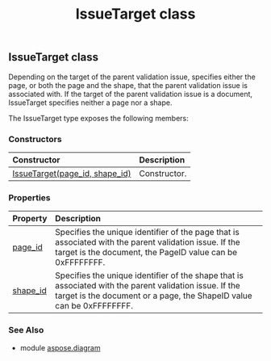 ﻿---
title: IssueTarget class
second_title: Aspose.Diagram for Python via .NET API References
description: 
type: docs
weight: 1190
url: /python-net/aspose.diagram/issuetarget/
is_root: false
---

## IssueTarget class

Depending on the target of the parent validation issue, specifies either the page, or both the page and the shape, that the parent validation issue is associated with. If the target of the parent validation issue is a document, IssueTarget specifies neither a page nor a shape.



The IssueTarget type exposes the following members:

### Constructors
| Constructor | Description |
| :- | :- |
| [IssueTarget(page_id, shape_id)](/diagram/python-net/aspose.diagram/issuetarget/__init__/#int-int) | Constructor. |


### Properties
| Property | Description |
| :- | :- |
| [page_id](/diagram/python-net/aspose.diagram/issuetarget/page_id) | Specifies the unique identifier of the page that is associated with the parent validation issue. If the target is the document, the PageID value can be 0xFFFFFFFF. |
| [shape_id](/diagram/python-net/aspose.diagram/issuetarget/shape_id) | Specifies the unique identifier of the shape that is associated with the parent validation issue. If the target is the document or a page, the ShapeID value can be 0xFFFFFFFF. |


### See Also

* module [aspose.diagram](../)
